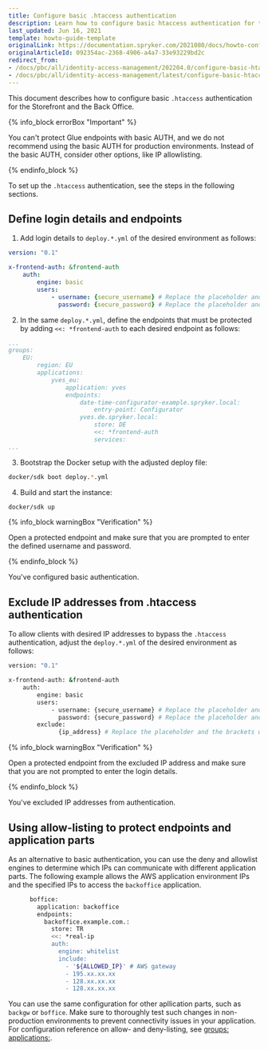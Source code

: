 ```yaml
---
title: Configure basic .htaccess authentication
description: Learn how to configure basic htaccess authentication for the Storefront and the Back Office.
last_updated: Jun 16, 2021
template: howto-guide-template
originalLink: https://documentation.spryker.com/2021080/docs/howto-configure-basic-htaccess-authentication
originalArticleId: 092354ac-2368-4906-a4a7-33e93229bd2c
redirect_from:
- /docs/pbc/all/identity-access-management/202204.0/configure-basic-htaccess-authentication.html
- /docs/pbc/all/identity-access-management/latest/configure-basic-htaccess-authentication.html
---
```


This document describes how to configure basic `.htaccess` authentication for the Storefront and the Back Office.

{% info_block errorBox "Important" %}

You can't protect Glue endpoints with basic AUTH, and we do not recommend using the basic AUTH for production environments. Instead of the basic AUTH, consider other options, like IP allowlisting.

{% endinfo_block %}

To set up the `.htaccess` authentication, see the steps in the following sections.

## Define login details and endpoints

1. Add login details to `deploy.*.yml` of the desired environment as follows:

```yaml
version: "0.1"

x-frontend-auth: &frontend-auth
    auth:
        engine: basic
        users:
            - username: {secure_username} # Replace the placeholder and the brackets with the actual username
              password: {secure_password} # Replace the placeholder and the brackets with the actual password
```

2. In the same `deploy.*.yml`, define the endpoints that must be protected by adding `<<: *frontend-auth` to each desired endpoint as follows:

```yaml
...
groups:
    EU:
        region: EU
        applications:
            yves_eu:
                application: yves
                endpoints:
                    date-time-configurator-example.spryker.local:
                        entry-point: Configurator
                    yves.de.spryker.local:
                        store: DE
                        <<: *frontend-auth
                        services:
...
```

3. Bootstrap the Docker setup with the adjusted deploy file:

```bash
docker/sdk boot deploy.*.yml
```

4. Build and start the instance:

```bash
docker/sdk up
```

{% info_block warningBox "Verification" %}

Open a protected endpoint and make sure that you are prompted to enter the defined username and password.

{% endinfo_block %}

You've configured basic authentication.

## Exclude IP addresses from .htaccess authentication

To allow clients with desired IP addresses to bypass the `.htaccess` authentication, adjust the `deploy.*.yml` of the desired environment as follows:

```bash
version: "0.1"

x-frontend-auth: &frontend-auth
    auth:
        engine: basic
        users:
            - username: {secure_username} # Replace the placeholder and the brackets with the actual username.
              password: {secure_password} # Replace the placeholder and the brackets with the actual password.
        exclude:
              {ip_address} # Replace the placeholder and the brackets with the actual IP address.
```

{% info_block warningBox "Verification" %}

Open a protected endpoint from the excluded IP address and make sure that you are not prompted to enter the login details.

{% endinfo_block %}

You've excluded IP addresses from authentication.

## Using allow-listing to protect endpoints and application parts

As an alternative to basic authentication, you can use the deny and allowlist engines to determine which IPs can communicate with different application parts. The following example allows the AWS application environment IPs and the specified IPs to access the `backoffice` application.


```bash
      boffice:
        application: backoffice
        endpoints:
          backoffice.example.com.:
            store: TR
            <<: *real-ip
            auth:
              engine: whitelist
              include:
                - '${ALLOWED_IP}' # AWS gateway
                - 195.xx.xx.xx
                - 128.xx.xx.xx
                - 128.xx.xx.xx
```

You can use the same configuration for other apllication parts, such as `backgw` or `boffice`. Make sure to thoroughly test such changes in non-production environments to prevent connectivity issues in your application. For configuration reference on allow- and deny-listing, see [groups: applications:](/docs/dg/dev/sdks/the-docker-sdk/deploy-file/deploy-file-reference.html#groups-applications).
